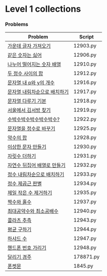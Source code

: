 # Level 1 collections

### Problems

|Problem|Script|
|---|---|
| [가운데 글자 가져오기](https://programmers.co.kr/learn/courses/30/lessons/12903) | 12903.py |
| [같은 숫자는 싫어](https://programmers.co.kr/learn/courses/30/lessons/12906) | 12906.py |
| [나누어 떨어지는 숫자 배열](https://programmers.co.kr/learn/courses/30/lessons/12910) | 12910.py |
| [두 정수 사이의 합](https://programmers.co.kr/learn/courses/30/lessons/12912) | 12912.py |
| [문자열 내 p와 y의 개수](https://programmers.co.kr/learn/courses/30/lessons/12916) | 12916.py |
| [문자열 내림차순으로 배치하기](https://programmers.co.kr/learn/courses/30/lessons/12917) | 12917.py |
| [문자열 다루기 기본](https://programmers.co.kr/learn/courses/30/lessons/12918) | 12918.py |
| [서울에서 김서방 찾기](https://programmers.co.kr/learn/courses/30/lessons/12919) | 12919.py |
| [수박수박수박수박수박수?](https://programmers.co.kr/learn/courses/30/lessons/12922) | 12922.py |
| [문자열을 정수로 바꾸기](https://programmers.co.kr/learn/courses/30/lessons/12925) | 12925.py |
| [약수의 합](https://programmers.co.kr/learn/courses/30/lessons/12928) | 12928.py |
| [이상한 문자 만들기](https://programmers.co.kr/learn/courses/30/lessons/12930) | 12930.py |
| [자릿수 더하기](https://programmers.co.kr/learn/courses/30/lessons/12931) | 12931.py |
| [자연수 뒤집어 배열로 만들기](https://programmers.co.kr/learn/courses/30/lessons/12932) | 12932.py |
| [정수 내림차순으로 배치하기](https://programmers.co.kr/learn/courses/30/lessons/12933) | 12933.py |
| [정수 제곱근 판별](https://programmers.co.kr/learn/courses/30/lessons/12934) | 12934.py |
| [제일 작은 수 제거하기](https://programmers.co.kr/learn/courses/30/lessons/12935) | 12935.py |
| [짝수와 홀수](https://programmers.co.kr/learn/courses/30/lessons/12937) | 12937.py |
| [최대공약수와 최소공배수](https://programmers.co.kr/learn/courses/30/lessons/12940) | 12940.py |
| [콜라츠 추측](https://programmers.co.kr/learn/courses/30/lessons/12943) | 12943.py |
| [평균 구하기](https://programmers.co.kr/learn/courses/30/lessons/12944) | 12944.py |
| [하샤드 수](https://programmers.co.kr/learn/courses/30/lessons/12947) | 12947.py |
| [핸드폰 번호 가리기](https://programmers.co.kr/learn/courses/30/lessons/12948) | 12948.py |
| [달리기 경주](https://programmers.co.kr/learn/courses/30/lessons/178871) | 178871.py |
| [폰켓몬](https://programmers.co.kr/learn/courses/30/lessons/1845) | 1845.py |
